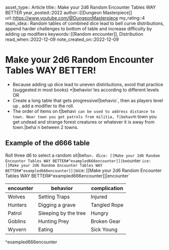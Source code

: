 asset_type:: Article
title:: Make your 2d6 Random Encounter Tables WAY BETTER
year_posted::2022
author::[[Dungeon Masterpiece]]
url::https://www.youtube.com/@DungeonMasterpiece
my_rating::4
main_idea:: Random tables of combined dice lead to bell curve distributions, append harder challenges to bottom of table and increase difficulty by adding up modifiers
keywords::[[Random encounter]], Distribution
read_when::2022-12-09
note_created_on::2022-12-09

# Make your 2d6 Random Encounter Tables WAY BETTER!


* Because adding up dice lead to uneven distirbutions, avoid that practice (suggested in most books)
*|behavior`les according to different levels OR
* Create a long table that gets progressivel|behavio`, then as players level up , add a modifier to the roll.
* The order of items on t|behavi` can be used to address distance to town. Near town you get patrols from militia, f|behav`m town you get undead and strange forest creatures or whatever it is away from town.|beha`n between 2 towns.

## Example of the d666 table
Roll three d6 to select a random sit|beh`on.
`d`ice: [[Make your 2d6 Random Encounter Tables WAY BETTER#^exampled666encounter]]|be`ounter
`ice: [[Make your 2d6 Random Encounter Tables WAY BETTER#^exampled666encounter]]|b`ice: [[Make your 2d6 Random Encounter Tables WAY BETTER#^exampled666encounter]]|encounter`


| encounter | behavior             | complication |
| --------- | -------------------- | ------------ |
| Wolves    | Setting Traps        | Injured      |
| Hunters   | Digging a grave      | Tangled Rope |
| Patrol    | Sleeping by the tree | Hungry       |
| Goblins   | Hunting Prey         | Broken Gear  |
| Wyvern    | Eating               | Sick Young   |
^exampled666encounter
